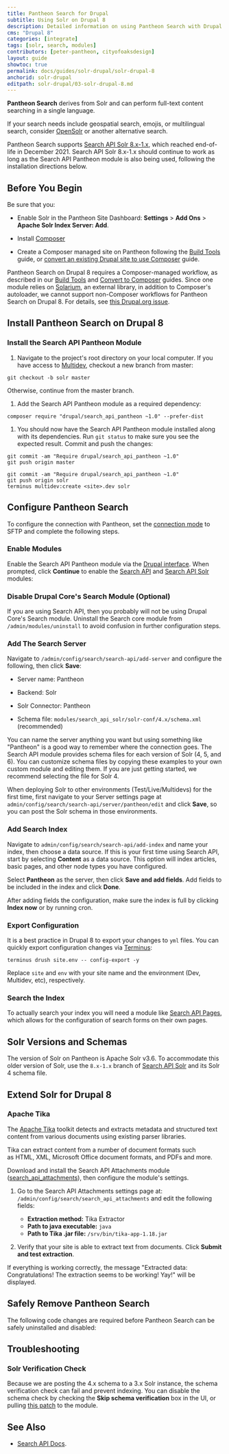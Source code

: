 ```yaml
---
title: Pantheon Search for Drupal
subtitle: Using Solr on Drupal 8
description: Detailed information on using Pantheon Search with Drupal 8.
cms: "Drupal 8"
categories: [integrate]
tags: [solr, search, modules]
contributors: [peter-pantheon, cityofoaksdesign]
layout: guide
showtoc: true
permalink: docs/guides/solr-drupal/solr-drupal-8
anchorid: solr-drupal
editpath: solr-drupal/03-solr-drupal-8.md
---
```


<Alert title="Important Note" type="info">

**Pantheon Search** derives from Solr and can perform full-text content searching in a single language.

<Partial file="solr-version.md" />

If your search needs include geospatial search, emojis, or multilingual search, consider [OpenSolr](/opensolr) or another alternative search.

Pantheon Search supports [Search API Solr 8.x-1.x](https://www.drupal.org/project/search_api_solr), which reached end-of-life in December 2021. Search API Solr 8.x-1.x should continue to work as long as the Search API Pantheon module is also being used, following the installation directions below.

</Alert>

## Before You Begin

Be sure that you:

- Enable Solr in the Pantheon Site Dashboard: **Settings** > **Add Ons** > **Apache Solr Index Server: Add**.

- Install [Composer](https://getcomposer.org/)

- Create a Composer managed site on Pantheon following the [Build Tools](/guides/build-tools) guide, or [convert an existing Drupal site to use Composer](/guides/composer-convert) guide.

<Alert title="Warning" type="danger">

Pantheon Search on Drupal 8 requires a Composer-managed workflow, as described in our [Build Tools](/guides/build-tools) and [Convert to Composer](/guides/composer-convert) guides. Since one module relies on [Solarium](http://www.solarium-project.org/), an external library, in addition to Composer's autoloader, we cannot support non-Composer workflows for Pantheon Search on Drupal 8. For details, see [this Drupal.org issue](https://www.drupal.org/node/2858750).

</Alert>

## Install Pantheon Search on Drupal 8

### Install the Search API Pantheon Module

1. Navigate to the project's root directory on your local computer. If you have access to [Multidev](/multidev), checkout a new branch from master:

  ```bash{promptUser: user}
  git checkout -b solr master
  ```

  Otherwise, continue from the master branch.

1. Add the Search API Pantheon module as a required dependency:

  ```bash{promptUser: user}
  composer require "drupal/search_api_pantheon ~1.0" --prefer-dist
  ```

1. You should now have the Search API Pantheon module installed along with its dependencies. Run `git status` to make sure you see the expected result. Commit and push the changes:

  <TabList>

  <Tab title="Without Multidev" id="install-nomulti" active={true}>

  ```bash{promptUser: user}
  git commit -am "Require drupal/search_api_pantheon ~1.0"
  git push origin master
  ```

  </Tab>

  <Tab title="With Multidev" id="install-multidev">

  ```bash{promptUser: user}
  git commit -am "Require drupal/search_api_pantheon ~1.0"
  git push origin solr
  terminus multidev:create <site>.dev solr
  ```

  </Tab>

  </TabList>

## Configure Pantheon Search

To configure the connection with Pantheon, set the [connection mode](/sftp/#sftp-mode) to SFTP and complete the following steps.

### Enable Modules

Enable the Search API Pantheon module via the [Drupal interface](https://www.drupal.org/docs/8/extending-drupal-8/installing-contributed-modules-find-import-enable-configure-drupal-8#enable_your_mod). When prompted, click **Continue** to enable the [Search API](https://www.drupal.org/project/search_api) and [Search API Solr](https://www.drupal.org/project/search_api_solr) modules:

### Disable Drupal Core's Search Module (Optional)

If you are using Search API, then you probably will not be using Drupal Core's Search module. Uninstall the Search core module from `/admin/modules/uninstall` to avoid confusion in further configuration steps.

### Add The Search Server

Navigate to  `/admin/config/search/search-api/add-server` and configure the following, then click **Save**:

- Server name: Pantheon

- Backend: Solr

- Solr Connector: Pantheon

- Schema file: `modules/search_api_solr/solr-conf/4.x/schema.xml` (recommended)

You can name the server anything you want but using something like "Pantheon" is a good way to remember where the connection goes. The Search API module provides schema files for each version of Solr (4, 5, and 6). You can customize schema files by copying these examples to your own custom module and editing them. If you are just getting started, we recommend selecting the file for Solr 4.

When deploying Solr to other environments (Test/Live/Multidevs) for the first time, first navigate to your Server settings page at `admin/config/search/search-api/server/pantheon/edit` and click **Save**, so you can post the Solr schema in those environments.

### Add Search Index

Navigate to `admin/config/search/search-api/add-index` and name your index, then choose a data source. If this is your first time using Search API, start by selecting **Content** as a data source. This option will index articles, basic pages, and other node types you have configured.

Select **Pantheon** as the server, then click **Save and add fields**. Add fields to be included in the index and click **Done**.

After adding fields the configuration, make sure the index is full by clicking **Index now** or by running cron.

### Export Configuration

It is a best practice in Drupal 8 to export your changes to `yml` files. You can quickly export configuration changes via [Terminus](/terminus):

```bash{promptUser: user}
terminus drush site.env -- config-export -y
```

Replace `site` and `env` with your site name and the environment (Dev, Multidev, etc), respectively.

### Search the Index

To actually search your index you will need a module like [Search API Pages](https://www.drupal.org/project/search_api_page), which allows for the configuration of search forms on their own pages.

## Solr Versions and Schemas

The version of Solr on Pantheon is Apache Solr v3.6. To accommodate this older version of Solr, use the `8.x-1.x` branch of [Search API Solr](https://www.drupal.org/project/search_api_solr) and its Solr 4 schema file.

<Partial file="solr-commit-changes.md" />

## Extend Solr for Drupal 8

### Apache Tika

The [Apache Tika](https://tika.apache.org/) toolkit detects and extracts metadata and structured text content from various documents using existing parser libraries.

Tika can extract content from a number of document formats such as HTML, XML, Microsoft Office document formats, and PDFs and more.

Download and install the Search API Attachments module ([search_api_attachments](https://www.drupal.org/project/search_api_attachments)), then configure the module's settings.

1. Go to the Search API Attachments settings page at: `/admin/config/search/search_api_attachments` and edit the following fields:

   - **Extraction method:** Tika Extractor
   - **Path to java executable:** `java`
   - **Path to Tika .jar file:** `/srv/bin/tika-app-1.18.jar`

1. Verify that your site is able to extract text from documents. Click **Submit and test extraction**.

If everything is working correctly, the message "Extracted data: Congratulations! The extraction seems to be working! Yay!" will be displayed.

## Safely Remove Pantheon Search

The following code changes are required before Pantheon Search can be safely uninstalled and disabled:

<Partial file="remove-addons/d8-solr.md" />

## Troubleshooting

### Solr Verification Check

Because we are posting the 4.x schema to a 3.x Solr instance, the schema verification check can fail and prevent indexing. You can disable the schema check by checking the **Skip schema verification** box in the UI, or pulling [this patch](https://www.drupal.org/project/search_api_solr/issues/3037213#comment-12996162) to the module.

## See Also

- [Search API Docs](https://www.drupal.org/node/1250878).
